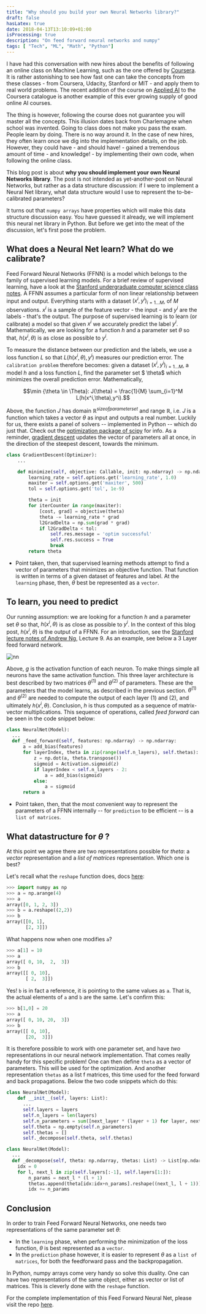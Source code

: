 ```yaml
---
title: "Why should you build your own Neural Networks library?"
draft: false
hasLatex: true
date: 2018-04-13T13:10:09+01:00
isProcessing: true
description: "On feed forward neural networks and numpy"
tags: [ "Tech", "ML", "Math", "Python"]
---
```


I have had this conversation with new hires about the benefits of following an online class on Machine Learning, such as the one offered by [Coursera](https://www.coursera.org/learn/machine-learning). It is rather astonishing to see how fast one can take the concepts from these classes - from Coursera, Udacity, Stanford or MIT - and apply them to real world problems. The recent addition of the course on [Applied AI](https://www.coursera.org/learn/ai) to the Coursera catalogue is another example of this ever growing supply of good online AI courses.

The thing is however, following the course does not guarantee you will master all the concepts. This illusion dates back from Charlemagne when school was invented. Going to class does not make you pass the exam. People learn by doing. There is no way around it. In the case of new hires, they often learn once we dig into the implementation details, on the job. However, they could have - and should have! - gained a tremendous amount of time - and knowledge! - by implementing their own code, when following the online class.

This blog post is about **why you should implement your own Neural Networks library**. The post is not intended as yet-another-post on Neural Networks, but rather as a data structure discussion: if I were to implement a Neural Net library, what data structure would I use to represent the to-be-calibrated parameters?

It turns out that `numpy arrays` have properties which will make this data structure discussion easy. You have guessed it already, we will implement this neural net library in Python. But before we get into the meat of the discussion, let's first pose the problem.

## What does a Neural Net learn? What do we calibrate?

Feed Forward Neural Networks (FFNN) is a model which belongs to the family of supervised learning models. For a brief review of supervised learning, have a look at the [Stanford undergraduate computer science class notes](https://see.stanford.edu/materials/aimlcs229/cs229-notes1.pdf). A FFNN assumes a particular form of non linear relationship between input and output. Everything starts with a dataset ${(x^i,y^i)}_{i=1\ldots M}$, of $M$ observations. $x^i$ is a sample of the feature vector - the input - and $y^i$ are the labels - that's the output. The purpose of supervised learning is to learn (or calibrate) a model so that given $x^i$ we accurately predict the label $y^i$. Mathematically, we are looking for a function $h$ and a parameter set $\theta$ so that, $h(x^i, \theta)$ is as close as possible to $y^i$.

To measure the distance between our prediction and the labels, we use a loss function $L$ so that $L(h(x^i, \theta), y^i)$ measures our prediction error. The `calibration problem` therefore becomes: given a dataset ${(x^i,y^i)}_{i=1\ldots M}$, a model $h$ and a loss function $L$, find the parameter set $
\theta$ which minimizes the overall prediction error. Mathematically,

$$\min {\theta \in \Theta}: J(\theta) = \frac{1}{M} \sum_{i=1}^M L(h(x^i,\theta),y^i).$$

Above, the function $J$ has domain $\mathbb{R}^{size of parameter set}$ and range $\mathbb{R}$, i.e. $J$ is a function which takes a vector $\theta$ as input and outputs a real number. Luckily for us, there exists a panel of solvers -- implemented in Python -- which do just that. Check out the [optimization package of scipy](https://docs.scipy.org/doc/scipy/reference/optimize.html) for info. As a reminder, [gradient descent](https://en.wikipedia.org/wiki/Gradient_descent#Computational_examples) updates the vector of parameters all at once, in the direction of the steepest descent, towards the minimum.

```Python
class GradientDescent(Optimizer):
    ...

    def minimize(self, objective: Callable, init: np.ndarray) -> np.ndarray:
        learning_rate = self.options.get('learning_rate', 1.0)
        maxiter = self.options.get('maxiter', 500)
        tol = self.options.get('tol', 1e-9)

        theta = init
        for iterCounter in range(maxiter):
            [cost, grad] = objective(theta)
            theta -= learning_rate * grad
            l2GradDelta = np.sum(grad * grad)
            if l2GradDelta < tol:
                self.res.message = 'optim successful'
                self.res.success = True
                break
        return theta
```

* Point taken, then, that supervised learning methods attempt to find a vector of parameters that minimizes an objective function. That function is written in terms of a given dataset of features and label. At the `learning` phase, then, $\theta$ best be represented as a `vector`.

## To learn, you need to predict

Our running assumption: we are looking for a function $h$ and a parameter set $\theta$ so that, $h(x^i, \theta)$ is as close as possible to $y^i$. In the context of this blog post, $h(x^i, \theta)$ is the output of a FFNN. For an introduction, see the [Stanford lecture notes of Andrew Ng](http://cs229.stanford.edu/syllabus.html), Lecture 9. As an example, see below a 3 Layer feed forward network.

![nn](/img/nn.jpg)

Above, $g$ is the activation function of each neuron. To make things simple all neurons have the same activation function. This three layer architecture is best described by two matrices $\theta^{(1)}$ and $\theta^{(2)}$ of parameters. These are the parameters that the model learns, as described in the previous section. $\theta^{(1)}$ and $\theta^{(2)}$ are needed to compute the output of each layer $(1)$ and $(2)$, and ultimately $h(x^i, \theta)$. Conclusion, $h$ is thus computed as a sequence of matrix-vector multiplications. This sequence of operations, called *feed forward* can be seen in the code snippet below:

```Python
class NeuralNet(Model):
  ...
  def _feed_forward(self, features: np.ndarray) -> np.ndarray:
      a = add_bias(features)
      for layerIndex, theta in zip(range(self.n_layers), self.thetas):
          z = np.dot(a, theta.transpose())
          sigmoid = Activation.sigmoid(z)
          if layerIndex < self.n_layers - 2:
              a = add_bias(sigmoid)
          else:
              a = sigmoid
      return a
```

* Point taken, then, that the most convenient way to represent the parameters of a FFNN internally -- for `prediction` to be efficient -- is a `list of matrices`.

## What datastructure for $\theta$ ?

At this point we agree there are two representations possible for $theta$: a *vector* representation and a *list of matrices* representation. Which one is best?

Let's recall what the `reshape` function does, docs [here](https://docs.scipy.org/doc/numpy/reference/generated/numpy.reshape.html):

```Python
>>> import numpy as np
>>> a = np.arange(4)
>>> a
array([0, 1, 2, 3])
>>> b = a.reshape((2,2))
>>> b
array([[0, 1],
       [2, 3]])
```

What happens now when one modifies `a`?

```Python
>>> a[1] = 10
>>> a
array([ 0, 10,  2,  3])
>>> b
array([[ 0, 10],
       [ 2,  3]])
```

Yes! `b` is in fact a reference, it is pointing to the same values as `a`. That is, the actual elements of `a` and `b` are the same. Let's confirm this:

```Python
>>> b[1,0] = 20
>>> a
array([ 0, 10, 20,  3])
>>> b
array([[ 0, 10],
       [20,  3]])
```

It is therefore possible to work with one parameter set, and have *two* representations in our neural network implementation. That comes really handy for this specific problem! One can then define `theta` as a vector of parameters. This will be used for the optimization. And another representation `thetas` as a list f matrices, this time used for the feed forward and back propagations. Below the two code snippets which do this:

```Python
class NeuralNet(Model):
    def __init__(self, layers: List):
      ...
      self.layers = layers
      self.n_layers = len(layers)
      self.n_parameters = sum([next_layer * (layer + 1) for layer, next_layer in zip(layers[:-1], layers[1:])])
      self.theta = np.empty(self.n_parameters)
      self.thetas = []
      self._decompose(self.theta, self.thetas)
```

```Python
class NeuralNet(Model):
  ...
  def _decompose(self, theta: np.ndarray, thetas: List) -> List[np.ndarray]:
    idx = 0
    for l, next_l in zip(self.layers[:-1], self.layers[1:]):
        n_params = next_l * (l + 1)
        thetas.append(theta[idx:idx+n_params].reshape((next_l, l + 1)))
        idx += n_params
```

## Conclusion

In order to train Feed Forward Neural Networks, one needs two representations of the same parameter set $\theta$:

- In the `learning` phase, when performing the minimization of the loss function, $\theta$ is best represented as a `vector`.
- In the `prediction` phase however, it is easier to represent $\theta$ as a `list of matrices`, for both the feedforward pass and the backpropagation.

In Python, numpy arrays come very handy so solve this duality. One can have two representations of the same object, either as vector or list of matrices. This is cleverly done with the `reshape` function.

For the complete implementation of this Feed Forward Neural Net, please visit the repo [here](https://github.com/pierregarreau/play-neuralnetwork).

<script type="text/javascript" src="https://cdnjs.cloudflare.com/ajax/libs/mathjax/2.7.1/MathJax.js?config=TeX-AMS-MML_HTMLorMML">
</script>

<script type="text/x-mathjax-config">
  MathJax.Hub.Config({
    tex2jax: {
      inlineMath: [['$','$'], ['\\(','\\)']],
      displayMath: [['$$','$$'], ['\[','\]']],
      processEscapes: true,
      processEnvironments: true,
      skipTags: ['script', 'noscript', 'style', 'textarea', 'pre'],
      TeX: { equationNumbers: { autoNumber: "AMS" },
           extensions: ["AMSmath.js", "AMSsymbols.js"] }
    }
  });
</script>

<script type="text/x-mathjax-config">
  MathJax.Hub.Queue(function() {
      // Fix <code> tags after MathJax finishes running. This is a
      // hack to overcome a shortcoming of Markdown. Discussion at
      // https://github.com/mojombo/jekyll/issues/199
      var all = MathJax.Hub.getAllJax(), i;
      for(i = 0; i < all.length; i += 1) {
          all[i].SourceElement().parentNode.className += ' has-jax';
      }
  });
</script>
